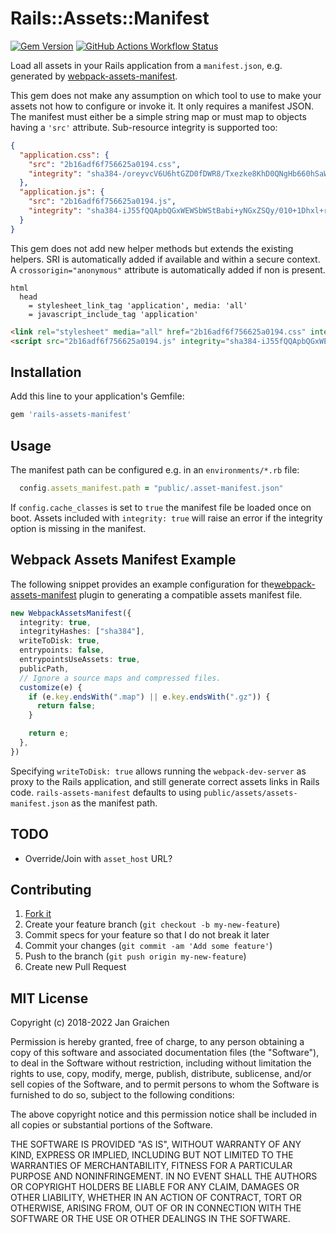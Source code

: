 # Rails::Assets::Manifest

[![Gem Version](https://img.shields.io/gem/v/rails-assets-manifest?logo=ruby)](https://rubygems.org/gems/rails-assets-manifest)
[![GitHub Actions Workflow Status](https://img.shields.io/github/actions/workflow/status/jgraichen/rails-assets-manifest/test.yml?logo=github)](https://github.com/jgraichen/rails-assets-manifest/actions)

Load all assets in your Rails application from a `manifest.json`, e.g. generated by [webpack-assets-manifest](https://github.com/webdeveric/webpack-assets-manifest).

This gem does not make any assumption on which tool to use to make your assets not how to configure or invoke it. It only requires a manifest JSON. The manifest must either be a simple string map or must map to objects having a `'src'` attribute. Sub-resource integrity is supported too:

```json
{
  "application.css": {
    "src": "2b16adf6f756625a0194.css",
    "integrity": "sha384-/oreyvcV6U6htGZD0fDWR8/Txezke8KhD0QNgHb660hSaW7M+ZzxxuB4Vo+PuAC9"
  },
  "application.js": {
    "src": "2b16adf6f756625a0194.js",
    "integrity": "sha384-iJ55fQQApbQGxWEWSbWStBabi+yNGxZSQy/010+1Dhxl+rymyhGF4NtjUkOsYv7B"
  }
}
```

This gem does not add new helper methods but extends the existing helpers. SRI is automatically added if available and within a secure context. A `crossorigin="anonymous"` attribute is automatically added if non is present.

```slim
html
  head
    = stylesheet_link_tag 'application', media: 'all'
    = javascript_include_tag 'application'
```

```html
<link rel="stylesheet" media="all" href="2b16adf6f756625a0194.css" integrity="sha384-/oreyvcV6U6htGZD0fDWR8/Txezke8KhD0QNgHb660hSaW7M+ZzxxuB4Vo+PuAC9" crossorigin="anonymous">
<script src="2b16adf6f756625a0194.js" integrity="sha384-iJ55fQQApbQGxWEWSbWStBabi+yNGxZSQy/010+1Dhxl+rymyhGF4NtjUkOsYv7B" crossorigin="anonymous"></script>
```

## Installation

Add this line to your application's Gemfile:

```ruby
gem 'rails-assets-manifest'
```

## Usage

The manifest path can be configured e.g. in an `environments/*.rb` file:

```ruby
  config.assets_manifest.path = "public/.asset-manifest.json"
```

If `config.cache_classes` is set to `true` the manifest file be loaded once on boot. Assets included with `integrity: true` will raise an error if the integrity option is missing in the manifest.

## Webpack Assets Manifest Example

The following snippet provides an example configuration for the[webpack-assets-manifest](https://github.com/webdeveric/webpack-assets-manifest) plugin to generating a compatible assets manifest file.

```ts
new WebpackAssetsManifest({
  integrity: true,
  integrityHashes: ["sha384"],
  writeToDisk: true,
  entrypoints: false,
  entrypointsUseAssets: true,
  publicPath,
  // Ignore a source maps and compressed files.
  customize(e) {
    if (e.key.endsWith(".map") || e.key.endsWith(".gz")) {
      return false;
    }

    return e;
  },
})
```

Specifying `writeToDisk: true` allows running the `webpack-dev-server` as proxy to the Rails application, and still generate correct assets links in Rails code. `rails-assets-manifest` defaults to using `public/assets/assets-manifest.json` as the manifest path.

## TODO

* Override/Join with `asset_host` URL?

## Contributing

1. [Fork it](http://github.com/jgraichen/rails-assets-manifest/fork)
2. Create your feature branch (`git checkout -b my-new-feature`)
3. Commit specs for your feature so that I do not break it later
4. Commit your changes (`git commit -am 'Add some feature'`)
5. Push to the branch (`git push origin my-new-feature`)
6. Create new Pull Request

## MIT License

Copyright (c) 2018-2022 Jan Graichen

Permission is hereby granted, free of charge, to any person obtaining a copy
of this software and associated documentation files (the "Software"), to deal
in the Software without restriction, including without limitation the rights
to use, copy, modify, merge, publish, distribute, sublicense, and/or sell
copies of the Software, and to permit persons to whom the Software is
furnished to do so, subject to the following conditions:

The above copyright notice and this permission notice shall be included in all
copies or substantial portions of the Software.

THE SOFTWARE IS PROVIDED "AS IS", WITHOUT WARRANTY OF ANY KIND, EXPRESS OR
IMPLIED, INCLUDING BUT NOT LIMITED TO THE WARRANTIES OF MERCHANTABILITY,
FITNESS FOR A PARTICULAR PURPOSE AND NONINFRINGEMENT. IN NO EVENT SHALL THE
AUTHORS OR COPYRIGHT HOLDERS BE LIABLE FOR ANY CLAIM, DAMAGES OR OTHER
LIABILITY, WHETHER IN AN ACTION OF CONTRACT, TORT OR OTHERWISE, ARISING FROM,
OUT OF OR IN CONNECTION WITH THE SOFTWARE OR THE USE OR OTHER DEALINGS IN THE
SOFTWARE.
